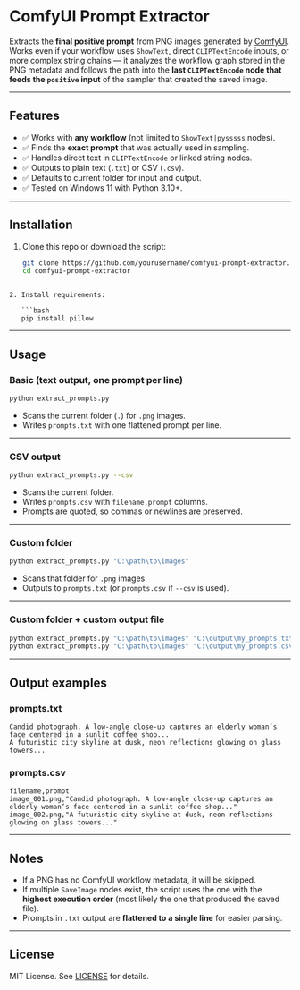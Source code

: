 # ComfyUI Prompt Extractor

Extracts the **final positive prompt** from PNG images generated by [ComfyUI](https://github.com/comfyanonymous/ComfyUI).  
Works even if your workflow uses `ShowText`, direct `CLIPTextEncode` inputs, or more complex string chains — it analyzes the workflow graph stored in the PNG metadata and follows the path into the **last `CLIPTextEncode` node that feeds the `positive` input** of the sampler that created the saved image.

---

## Features

- ✅ Works with **any workflow** (not limited to `ShowText|pysssss` nodes).  
- ✅ Finds the **exact prompt** that was actually used in sampling.  
- ✅ Handles direct text in `CLIPTextEncode` or linked string nodes.  
- ✅ Outputs to plain text (`.txt`) or CSV (`.csv`).  
- ✅ Defaults to current folder for input and output.  
- ✅ Tested on Windows 11 with Python 3.10+.  

---

## Installation

1. Clone this repo or download the script:
   ```bash
   git clone https://github.com/yourusername/comfyui-prompt-extractor.git
   cd comfyui-prompt-extractor
```

2. Install requirements:

   ```bash
   pip install pillow
   ```

---

## Usage

### Basic (text output, one prompt per line)

```bash
python extract_prompts.py
```

* Scans the current folder (`.`) for `.png` images.
* Writes `prompts.txt` with one flattened prompt per line.

---

### CSV output

```bash
python extract_prompts.py --csv
```

* Scans the current folder.
* Writes `prompts.csv` with `filename,prompt` columns.
* Prompts are quoted, so commas or newlines are preserved.

---

### Custom folder

```bash
python extract_prompts.py "C:\path\to\images"
```

* Scans that folder for `.png` images.
* Outputs to `prompts.txt` (or `prompts.csv` if `--csv` is used).

---

### Custom folder + custom output file

```bash
python extract_prompts.py "C:\path\to\images" "C:\output\my_prompts.txt"
python extract_prompts.py "C:\path\to\images" "C:\output\my_prompts.csv" --csv
```

---

## Output examples

### prompts.txt

```
Candid photograph. A low-angle close-up captures an elderly woman’s face centered in a sunlit coffee shop...
A futuristic city skyline at dusk, neon reflections glowing on glass towers...
```

### prompts.csv

```csv
filename,prompt
image_001.png,"Candid photograph. A low-angle close-up captures an elderly woman’s face centered in a sunlit coffee shop..."
image_002.png,"A futuristic city skyline at dusk, neon reflections glowing on glass towers..."
```

---

## Notes

* If a PNG has no ComfyUI workflow metadata, it will be skipped.
* If multiple `SaveImage` nodes exist, the script uses the one with the **highest execution order** (most likely the one that produced the saved file).
* Prompts in `.txt` output are **flattened to a single line** for easier parsing.

---

## License

MIT License. See [LICENSE](LICENSE) for details.

```
